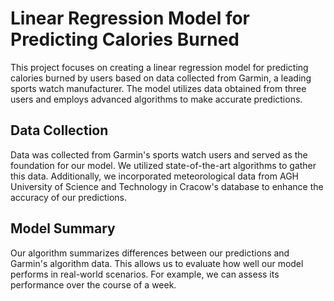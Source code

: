 # Linear Regression Model for Predicting Calories Burned

This project focuses on creating a linear regression model for predicting calories burned by users based on data collected from Garmin, a leading sports watch manufacturer. The model utilizes data obtained from three users and employs advanced algorithms to make accurate predictions.

## Data Collection

Data was collected from Garmin's sports watch users and served as the foundation for our model. We utilized state-of-the-art algorithms to gather this data. Additionally, we incorporated meteorological data from AGH University of Science and Technology in Cracow's database to enhance the accuracy of our predictions.

## Model Summary

Our algorithm summarizes differences between our predictions and Garmin's algorithm data. This allows us to evaluate how well our model performs in real-world scenarios. For example, we can assess its performance over the course of a week.
